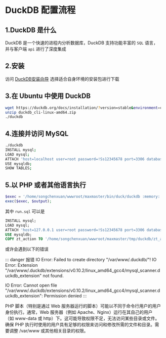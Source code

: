 # DuckDB 配置流程
## 1.DuckDB 是什么

DuckDB 是一个快速的进程内分析数据库，DuckDB 支持功能丰富的 `SQL` 语言，并与客户端 `api` 进行了深度集成


## 2.安装
访问 [DuckDB安装向导](https://duckdb.org/docs/installation/?version=stable&environment=cli&platform=linux&download_method=direct&architecture=x86_64) 选择适合自身环境的安装包进行下载

## 3.在 Ubuntu 中使用 DuckDB

```bash
wget https://duckdb.org/docs/installation/?version=stable&environment=cli&platform=linux&download_method=direct&architecture=x86_64
unzip duckdb_cli-linux-amd64.zip
./duckdb
```

## 4.连接并访问 MySQL

```bash
./duckdb
INSTALL mysql;
LOAD mysql;
ATTACH 'host=localhost user=root password=!Ss12345678 port=3306 database=mysql' AS mysqldb (TYPE MYSQL);
USE mysqldb;
SHOW TABLES;
```

## 5.以 PHP 或者其他语言执行

```php
$exec = '/home/songchenxuan/wwwroot/maxmaster/bin/duck/duckdb :memory: < /home/songchenxuan/wwwroot/maxmaster/tmp/duckdb/run.sql 2>&1';
exec($exec, $output);
```

其中 `run.sql` 可以是

```sql
INSTALL mysql;
LOAD mysql;
ATTACH 'host=127.0.0.1 user=root password=!Ss12345678 port=3306 database=maxmaster' as mysqldb(TYPE MYSQL);
USE mysqldb;
COPY zt_action TO '/home/songchenxuan/wwwroot/maxmaster/tmp/duckdb/zt_action.parquet';
```

或许会遇到以下的错误

::: danger 报错
IO Error: Failed to create directory "/var/www/.duckdb/"!
IO Error: Extension "/var/www/.duckdb/extensions/v0.10.2/linux_amd64_gcc4/mysql_scanner.duckdb_extension" not found.

IO Error: Cannot open file "/var/www/.duckdb/extensions/v0.10.2/linux_amd64_gcc4/mysql_scanner.duckdb_extension": Permission denied
:::

PHP 脚本（特别是通过 Web 服务器运行的脚本）可能以不同于命令行用户的用户身份执行。通常，Web 服务器（例如 Apache、Nginx）运行在其自己的用户（如 www-data 或 http）下。这可能导致权限不足，无法访问某些目录或文件。确保 PHP 执行时使用的用户具有足够的权限来访问和修改所需的文件和目录。需要调整 /var/www 或其他相关目录的权限。

